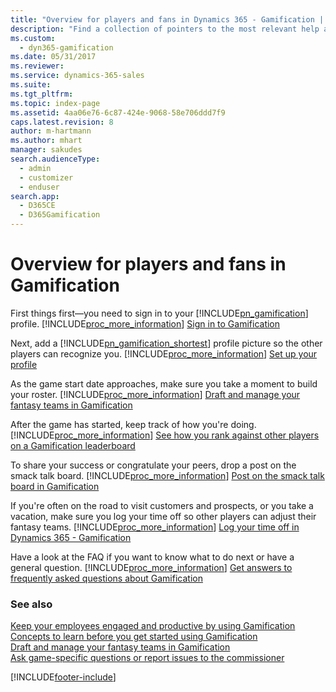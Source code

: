 ```yaml
---
title: "Overview for players and fans in Dynamics 365 - Gamification | Microsoft Docs"
description: "Find a collection of pointers to the most relevant help articles when participating in games and managing fantasy teams in Dynamics 365 – Gamification."
ms.custom: 
  - dyn365-gamification
ms.date: 05/31/2017
ms.reviewer: 
ms.service: dynamics-365-sales
ms.suite: 
ms.tgt_pltfrm: 
ms.topic: index-page
ms.assetid: 4aa06e76-6c87-424e-9068-58e706ddd7f9
caps.latest.revision: 8
author: m-hartmann
ms.author: mhart
manager: sakudes
search.audienceType: 
  - admin
  - customizer
  - enduser
search.app: 
  - D365CE
  - D365Gamification
---
```

# Overview for players and fans in Gamification

First things first—you need to sign in to your [!INCLUDE[pn_gamification](../includes/pn-gamification.md)] profile. [!INCLUDE[proc_more_information](../includes/proc-more-information-md.md)] [Sign in to Gamification](sign-in.md)  
  
 Next, add a [!INCLUDE[pn_gamification_shortest](../includes/pn-gamification-shortest.md)] profile picture so the other players can recognize you. [!INCLUDE[proc_more_information](../includes/proc-more-information-md.md)] [Set up your profile](set-up-profile.md)  
  
 As the game start date approaches, make sure you take a moment to build your roster. [!INCLUDE[proc_more_information](../includes/proc-more-information-md.md)] [Draft and manage your fantasy teams in Gamification](manage-fantasy-team.md)  
  
 After the game has started, keep track of how you're doing. [!INCLUDE[proc_more_information](../includes/proc-more-information-md.md)] [See how you rank against other players on a Gamification leaderboard](view-leaderboard.md)  
  
 To share your success or congratulate your peers, drop a post on the smack talk board. [!INCLUDE[proc_more_information](../includes/proc-more-information-md.md)] [Post on the smack talk board in Gamification](smack-talk-post.md)  
  
 If you're often on the road to visit customers and prospects, or you take a vacation, make sure you log your time off so other players can adjust their fantasy teams. [!INCLUDE[proc_more_information](../includes/proc-more-information-md.md)] [Log your time off in Dynamics 365 - Gamification](log-time-off.md)  
  
 Have a look at the FAQ if you want to know what to do next or have a general question. [!INCLUDE[proc_more_information](../includes/proc-more-information-md.md)] [Get answers to frequently asked questions about Gamification](frequently-asked-questions.md)  
  
### See also

[Keep your employees engaged and productive by using Gamification](increase-employee-productivity.md)  
[Concepts to learn before you get started using Gamification](get-started.md)   
[Draft and manage your fantasy teams in Gamification](manage-fantasy-team.md)   
[Ask game-specific questions or report issues to the commissioner](contact-commissioner.md)


[!INCLUDE[footer-include](../includes/footer-banner.md)]